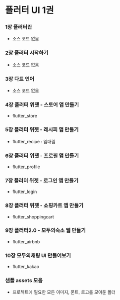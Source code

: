 # 플러터 UI 1권

### 1장 플러터란
 - 소스 코드 없음

### 2장 플러터 시작하기
- 소스 코드 없음

### 3장 다트 언어
- 소스 코드 없음

### 4장 플러터 위젯 - 스토어 앱 만들기
- flutter_store

### 5장 플러터 위젯 - 레시피 앱 만들기
- flutter_recipe : 임대림

### 6장 플러터 위젯 - 프로필 앱 만들기
- flutter_profile

### 7장 플러터 위젯 - 로그인 앱 만들기
- flutter_login

### 8장 플러터 위젯 - 쇼핑카트 앱 만들기
- flutter_shoppingcart

### 9장 플러터2.0 - 모두의숙소 웹 만들기
- flutter_airbnb

### 10장 모두의채팅 UI 만들어보기
- flutter_kakao

### 샘플 assets 모음
- 프로젝트에 필요한 모든 이미지, 폰트, 로고를 모아둔 폴더
